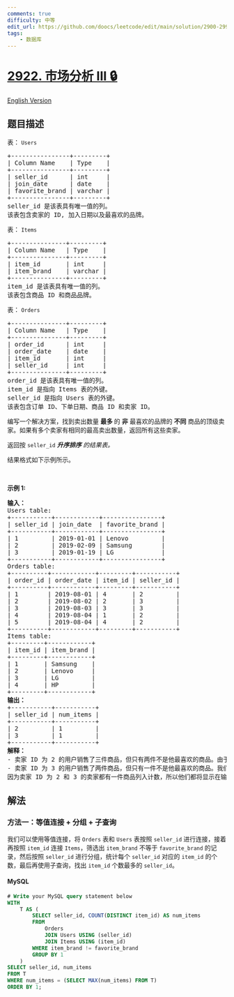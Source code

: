 ```yaml
---
comments: true
difficulty: 中等
edit_url: https://github.com/doocs/leetcode/edit/main/solution/2900-2999/2922.Market%20Analysis%20III/README.md
tags:
    - 数据库
---
```


<!-- problem:start -->

# [2922. 市场分析 III 🔒](https://leetcode.cn/problems/market-analysis-iii)

[English Version](/solution/2900-2999/2922.Market%20Analysis%20III/README_EN.md)

## 题目描述

<!-- description:start -->

<p>表：&nbsp;<code>Users</code></p>

<pre>
+----------------+---------+
| Column Name    | Type    |
+----------------+---------+
| seller_id      | int     |
| join_date      | date    |
| favorite_brand | varchar |
+----------------+---------+
seller_id 是该表具有唯一值的列。
该表包含卖家的 ID, 加入日期以及最喜欢的品牌。
</pre>

<p>表：&nbsp;<code>Items</code></p>

<pre>
+---------------+---------+
| Column Name   | Type    |
+---------------+---------+
| item_id       | int     |
| item_brand    | varchar |
+---------------+---------+
item_id 是该表具有唯一值的列。
该表包含商品 ID 和商品品牌。</pre>

<p>表：&nbsp;<code>Orders</code></p>

<pre>
+---------------+---------+
| Column Name   | Type    |
+---------------+---------+
| order_id      | int     |
| order_date    | date    |
| item_id       | int     |
| seller_id     | int     |
+---------------+---------+
order_id 是该表具有唯一值的列。
item_id 是指向 Items 表的外键。
seller_id 是指向 Users 表的外键。
该表包含订单 ID、下单日期、商品 ID 和卖家 ID。
</pre>

<p>编写一个解决方案，找到卖出数量 <strong>最多&nbsp;</strong>的&nbsp;<strong>非</strong> 最喜欢的品牌的 <strong>不同</strong> 商品的顶级卖家。如果有多个卖家有相同的最高卖出数量，返回所有这些卖家。</p>

<p>返回按&nbsp;<code>seller_id</code><em>&nbsp;<strong>升序排序</strong>&nbsp;的结果表。</em></p>

<p>结果格式如下示例所示。</p>

<p>&nbsp;</p>

<p><b>示例 1:</b></p>

<pre>
<b>输入：</b>
Users table:
+-----------+------------+----------------+
| seller_id | join_date  | favorite_brand |
+-----------+------------+----------------+
| 1         | 2019-01-01 | Lenovo         |
| 2         | 2019-02-09 | Samsung        |
| 3         | 2019-01-19 | LG             |
+-----------+------------+----------------+
Orders table:
+----------+------------+---------+-----------+
| order_id | order_date | item_id | seller_id |
+----------+------------+---------+-----------+
| 1        | 2019-08-01 | 4       | 2         |
| 2        | 2019-08-02 | 2       | 3         |
| 3        | 2019-08-03 | 3       | 3         |
| 4        | 2019-08-04 | 1       | 2         |
| 5        | 2019-08-04 | 4       | 2         |
+----------+------------+---------+-----------+
Items table:
+---------+------------+
| item_id | item_brand |
+---------+------------+
| 1       | Samsung    |
| 2       | Lenovo     |
| 3       | LG         |
| 4       | HP         |
+---------+------------+
<b>输出：</b>
+-----------+-----------+
| seller_id | num_items |
+-----------+-----------+
| 2         | 1         |
| 3         | 1         |
+-----------+-----------+
<b>解释：</b>
- 卖家 ID 为 2 的用户销售了三件商品，但只有两件不是他最喜欢的商品。由于这两个商品相同，所以我们只计数 1。 
- 卖家 ID 为 3 的用户销售了两件商品，但只有一件不是他最喜欢的商品。我们将只把非最喜欢商品列入计数中。
因为卖家 ID 为 2 和 3 的卖家都有一件商品列入计数，所以他们都将显示在输出中。
</pre>

<!-- description:end -->

## 解法

<!-- solution:start -->

### 方法一：等值连接 + 分组 + 子查询

我们可以使用等值连接，将 `Orders` 表和 `Users` 表按照 `seller_id` 进行连接，接着再按照 `item_id` 连接 `Items`，筛选出 `item_brand` 不等于 `favorite_brand` 的记录，然后按照 `seller_id` 进行分组，统计每个 `seller_id` 对应的 `item_id` 的个数，最后再使用子查询，找出 `item_id` 个数最多的 `seller_id`。

<!-- tabs:start -->

#### MySQL

```sql
# Write your MySQL query statement below
WITH
    T AS (
        SELECT seller_id, COUNT(DISTINCT item_id) AS num_items
        FROM
            Orders
            JOIN Users USING (seller_id)
            JOIN Items USING (item_id)
        WHERE item_brand != favorite_brand
        GROUP BY 1
    )
SELECT seller_id, num_items
FROM T
WHERE num_items = (SELECT MAX(num_items) FROM T)
ORDER BY 1;
```

<!-- tabs:end -->

<!-- solution:end -->

<!-- problem:end -->
